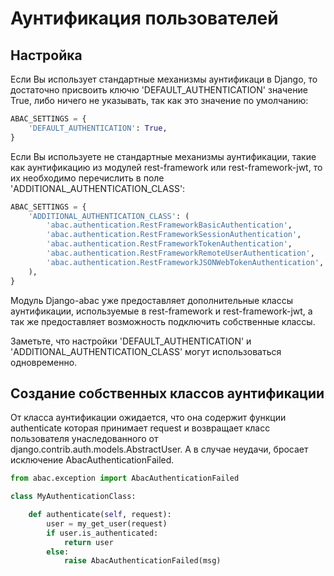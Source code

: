 # Аунтификация пользователей

## Настройка
Если Вы использует стандартные механизмы аунтификаци в Django,
то достаточно присвоить ключю 'DEFAULT_AUTHENTICATION'
значение True, либо ничего не указывать, так как это значение
по умолчанию:

```python
ABAC_SETTINGS = {
    'DEFAULT_AUTHENTICATION': True,
}
```
Если Вы используете не стандартные механизмы аунтификации,
такие как аунтификацию из модулей rest-framework или
rest-framework-jwt, то их необходимо перечислить в поле
'ADDITIONAL_AUTHENTICATION_CLASS':
```python
ABAC_SETTINGS = {
    'ADDITIONAL_AUTHENTICATION_CLASS': (
        'abac.authentication.RestFrameworkBasicAuthentication',
        'abac.authentication.RestFrameworkSessionAuthentication',
        'abac.authentication.RestFrameworkTokenAuthentication',
        'abac.authentication.RestFrameworkRemoteUserAuthentication',
        'abac.authentication.RestFrameworkJSONWebTokenAuthentication',
    ),
}
```
Модуль Django-abac уже предоставляет дополнительные классы
аунтификации, используемые в rest-framework и
rest-framework-jwt, а так же предоставляет возможность 
подключить собственные классы.

Заметьте, что настройки 'DEFAULT_AUTHENTICATION' и 
'ADDITIONAL_AUTHENTICATION_CLASS' могут использоваться одновременно.

## Создание собственных классов аунтификации
От класса аунтификации ожидается, что она содержит
функции authenticate которая принимает request и возвращает
класс пользователя унаследованного от
django.contrib.auth.models.AbstractUser. А в случае неудачи,
бросает исключение AbacAuthenticationFailed.
```python
from abac.exception import AbacAuthenticationFailed

class MyAuthenticationClass:

    def authenticate(self, request):
        user = my_get_user(request)
        if user.is_authenticated:
            return user
        else:
            raise AbacAuthenticationFailed(msg)
```
